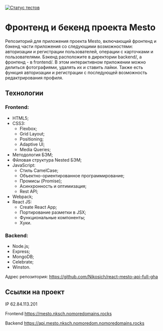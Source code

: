 [![Статус тестов](../../actions/workflows/tests.yml/badge.svg)](../../actions/workflows/tests.yml)

# Фронтенд и бекенд проекта Mesto 
Репозиторий для приложения проекта Mesto, включающий фронтенд и бэкенд части приложения со следующими возможностями: авторизации и регистрации пользователей, операции с карточками и пользователями. Бэкенд расположите в директории backend/, а фронтенд - в frontend/. В этом интерактивном приложении можно делиться фотографиями, удалять их и ставить лайки. Также есть функция авторизации и регистрации с последующей возможность редактрирования профиля.

## Технологии 

### Frontend:
- HTML5;
- CSS3:
  - Flexbox;
  - Grid Layout;
  - Positioning;
  - Adaptive UI;
  - Media Queries;
- Методология БЭМ;
- Фйловая структура Nested БЭМ;
- JavaScript:
  - Стиль CamelCase;
  - Объектно-ориентированное программирование;
  - Промисы (Promise);
  - Асинхронность и оптимизация;
  - Rest API;
- Webpack;
- React JS:
  - Create React App;
  - Портирование разметки в JSX;
  - Функциональные компоненты;
  - Хуки.

### Backend:
- Node.js;
- Express;
- MongoDB;
- Сelebrate;
- Winston.

Адрес репозитория: https://github.com/Nikosich/react-mesto-api-full-gha

## Ссылки на проект

IP 62.84.113.201

Frontend https://mesto.nksch.nomoredomains.rocks

Backend https://api.mesto.nksch.nomoredom.nomoredomains.rocks
